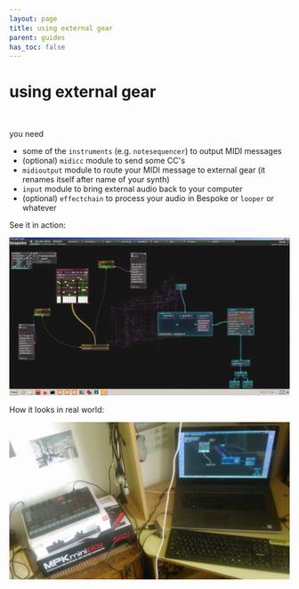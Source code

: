 ```yaml
---
layout: page
title: using external gear
parent: guides
has_toc: false
---
```


# using external gear
<br>

you need

- some of the `instruments` (e.g. `notesequencer`) to output MIDI messages
- (optional) `midicc` module to send some CC's
- `midioutput` module to route your MIDI message to external gear (it renames itself after name of your synth)
- `input` module to bring external audio back to your computer
-  (optional) `effectchain` to process your audio in Bespoke or `looper` or whatever

See it in action:

![](images/external_gear.png)

How it looks in real world:

![](images/DSC_0021.JPG)
